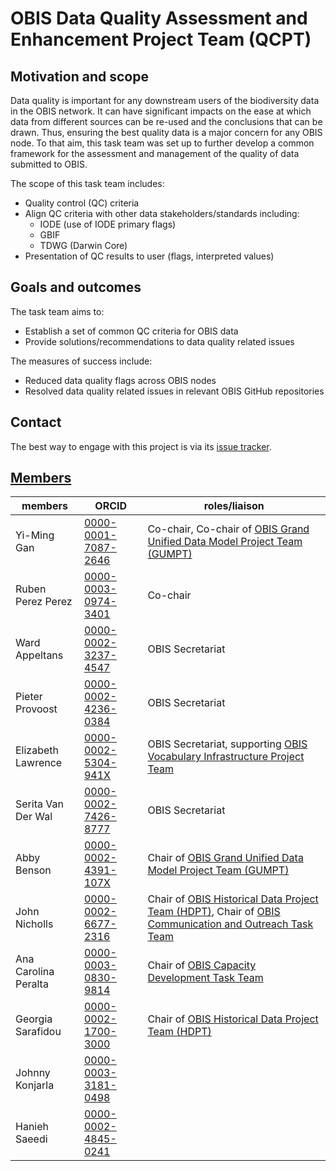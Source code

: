 # OBIS Data Quality Assessment and Enhancement Project Team (QCPT)

## Motivation and scope

Data quality is important for any downstream users of the biodiversity data in the OBIS network. It can have significant impacts on the ease at which data from different sources can be re-used and the conclusions that can be drawn. Thus, ensuring the best quality data is a major concern for any OBIS node. To that aim, this task team was set up to further develop a common framework for the assessment and management of the quality of data submitted to OBIS. 

The scope of this task team includes:

- Quality control (QC) criteria 
- Align QC criteria with other data stakeholders/standards including:
	- IODE (use of IODE primary flags)
	- GBIF
	- TDWG (Darwin Core)
- Presentation of QC results to user (flags, interpreted values)

## Goals and outcomes

The task team aims to: 

- Establish a set of common QC criteria for OBIS data
- Provide solutions/recommendations to data quality related issues

The measures of success include:

- Reduced data quality flags across OBIS nodes
- Resolved data quality related issues in relevant OBIS GitHub repositories

## Contact

The best way to engage with this project is via its [issue tracker](https://github.com/iobis/quality-taskteam/issues). 

## [Members](https://oceanexpert.org/group/441)

members | ORCID | roles/liaison
--|--|--
Yi-Ming Gan | [0000-0001-7087-2646](https://orcid.org/0000-0001-7087-2646) | Co-chair, Co-chair of [OBIS Grand Unified Data Model Project Team (GUMPT)](https://oceanexpert.org/group/482)
Ruben Perez Perez | [0000-0003-0974-3401](https://orcid.org/0000-0003-0974-3401) | Co-chair
Ward Appeltans | [0000-0002-3237-4547](https://orcid.org/0000-0002-3237-4547) | OBIS Secretariat
Pieter Provoost | [0000-0002-4236-0384](https://orcid.org/0000-0002-4236-0384) | OBIS Secretariat
Elizabeth Lawrence | [0000-0002-5304-941X](https://orcid.org/0000-0002-5304-941X) | OBIS Secretariat, supporting [OBIS Vocabulary Infrastructure Project Team](https://oceanexpert.org/group/442) 
Serita Van Der Wal | [0000-0002-7426-8777](https://orcid.org/0000-0002-7426-8777) | OBIS Secretariat
Abby Benson | [0000-0002-4391-107X](https://orcid.org/0000-0002-4391-107X) | Chair of [OBIS Grand Unified Data Model Project Team (GUMPT)](https://oceanexpert.org/group/482) 
John Nicholls | [0000-0002-6677-2316](https://orcid.org/0000-0002-6677-2316) | Chair of [OBIS Historical Data Project Team (HDPT)](https://oceanexpert.org/group/481), Chair of [OBIS Communication and Outreach Task Team](https://oceanexpert.org/group/431)
Ana Carolina Peralta | [0000-0003-0830-9814](https://orcid.org/0000-0003-0830-9814) |  Chair of [OBIS Capacity Development Task Team](https://oceanexpert.org/group/320) 
Georgia Sarafidou | [0000-0002-1700-3000](https://orcid.org/0000-0002-1700-3000) | Chair of [OBIS Historical Data Project Team (HDPT)](https://oceanexpert.org/group/481)
Johnny Konjarla | [0000-0003-3181-0498](https://orcid.org/0000-0003-3181-0498) 
Hanieh Saeedi | [0000-0002-4845-0241](https://orcid.org/0000-0002-4845-0241)



